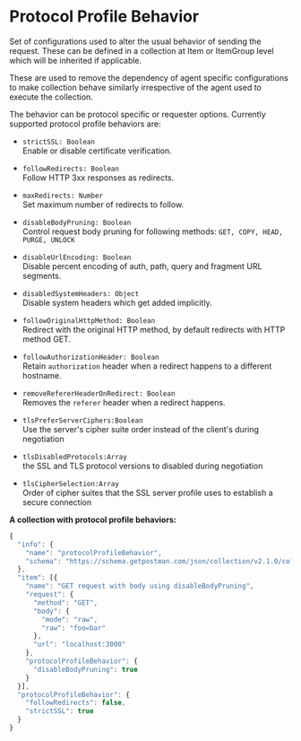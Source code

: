 # Protocol Profile Behavior

Set of configurations used to alter the usual behavior of sending the request. These can be defined in a collection at Item or ItemGroup level which will be inherited if applicable.

These are used to remove the dependency of agent specific configurations to make collection behave similarly irrespective of the agent used to execute the collection.

The behavior can be protocol specific or requester options. Currently supported protocol profile behaviors are:

- `strictSSL: Boolean`<br/>
Enable or disable certificate verification.

- `followRedirects: Boolean`<br/>
Follow HTTP 3xx responses as redirects.

- `maxRedirects: Number`<br/>
Set maximum number of redirects to follow.

- `disableBodyPruning: Boolean`<br/>
Control request body pruning for following methods: ```GET, COPY, HEAD, PURGE, UNLOCK```

- `disableUrlEncoding: Boolean`<br/>
Disable percent encoding of auth, path, query and fragment URL segments.

- `disabledSystemHeaders: Object`<br/>
Disable system headers which get added implicitly.

- `followOriginalHttpMethod: Boolean`<br/>
Redirect with the original HTTP method, by default redirects with HTTP method GET.

- `followAuthorizationHeader: Boolean`<br/>
Retain `authorization` header when a redirect happens to a different hostname.

- `removeRefererHeaderOnRedirect: Boolean`<br/>
Removes the `referer` header when a redirect happens.

- `tlsPreferServerCiphers:Boolean`<br/>
Use the server's cipher suite order instead of the client's during negotiation

- `tlsDisabledProtocols:Array`<br/>
the SSL and TLS protocol versions to disabled during negotiation

- `tlsCipherSelection:Array`<br/>
Order of cipher suites that the SSL server profile uses to establish a secure connection

**A collection with protocol profile behaviors:**

```javascript
{
  "info": {
    "name": "protocolProfileBehavior",
    "schema": "https://schema.getpostman.com/json/collection/v2.1.0/collection.json"
  },
  "item": [{
    "name": "GET request with body using disableBodyPruning",
    "request": {
      "method": "GET",
      "body": {
        "mode": "raw",
        "raw": "foo=bar"
      },
      "url": "localhost:3000"
    },
    "protocolProfileBehavior": {
      "disableBodyPruning": true
    }
  }],
  "protocolProfileBehavior": {
    "followRedirects": false,
    "strictSSL": true
  }
}
```
